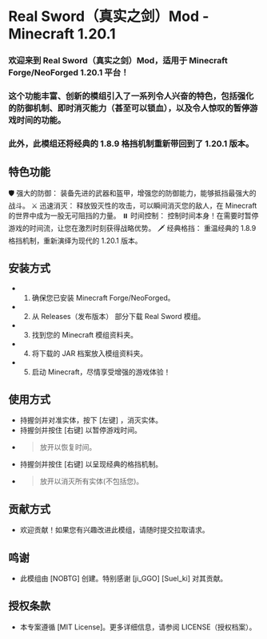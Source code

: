 # Real Sword（真实之剑）Mod - Minecraft 1.20.1

### 欢迎来到 Real Sword（真实之剑）Mod，适用于 Minecraft Forge/NeoForged 1.20.1 平台！
### 这个功能丰富、创新的模组引入了一系列令人兴奋的特色，包括强化的防御机制、即时消灭能力（甚至可以锁血），以及令人惊叹的暂停游戏时间的功能。
### 此外，此模组还将经典的 1.8.9 格挡机制重新带回到了 1.20.1 版本。

## 特色功能
🛡️ 强大的防御： 装备先进的武器和盔甲，增强您的防御能力，能够抵挡最强大的战斗。
⚔️ 迅速消灭： 释放毁灭性的攻击，可以瞬间消灭您的敌人，在 Minecraft 的世界中成为一股无可阻挡的力量。
⏸️ 时间控制： 控制时间本身！在需要时暂停游戏的时间流，让您在激烈时刻获得战略优势。
🗡️ 经典格挡： 重温经典的 1.8.9 格挡机制，重新演绎为现代的 1.20.1 版本。

## 安装方式
- 1. 确保您已安装 Minecraft Forge/NeoForged。
- 2. 从 Releases（发布版本） 部分下载 Real Sword 模组。
- 3. 找到您的 Minecraft 模组资料夹。
- 4. 将下载的 JAR 档案放入模组资料夹。
- 5. 启动 Minecraft，尽情享受增强的游戏体验！

## 使用方式
- 持握剑并对准实体，按下 [左键] ，消灭实体。
- 持握剑并按住 [右键] 以暂停游戏时间。
- > 放开以恢复时间。
- 持握剑并按住 [右键] 以呈现经典的格挡机制。
- > 放开以消灭所有实体(不包括您)。

## 贡献方式
- 欢迎贡献！如果您有兴趣改进此模组，请随时提交拉取请求。

## 鸣谢
- 此模组由 [NOBTG] 创建。特别感谢 [ji_GGO] [Suel_ki] 对其贡献。

## 授权条款
- 本专案遵循 [MIT License]。更多详细信息，请参阅 LICENSE（授权档案）。
